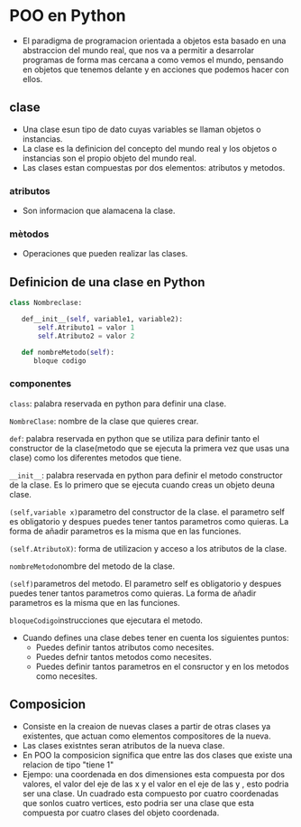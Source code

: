 # POO en Python 

- El paradigma de programacion orientada a objetos esta basado en una abstraccion del mundo real, que nos va a permitir a desarrolar programas de forma mas cercana a como vemos el mundo, pensando en objetos que tenemos delante y en acciones que podemos hacer con ellos.

## clase

- Una clase esun tipo de dato cuyas variables se llaman objetos o instancias.
- La clase es la definicion del concepto del mundo real y los objetos o instancias son el propio  objeto del mundo real.
- Las clases estan compuestas por dos elementos: atributos y metodos.

### atributos
- Son informacion que alamacena la clase.

### mètodos
- Operaciones que pueden realizar las clases.

## Definicion de una clase en Python
```python
class Nombreclase:

   def__init__(self, variable1, variable2):
       self.Atributo1 = valor 1
       self.Atributo2 = valor 2

   def nombreMetodo(self):
      bloque codigo
```


### componentes

```class```: palabra reservada en python para definir una clase.

```NombreClase```: nombre de la clase que quieres crear.

```def```: palabra reservada en python que se utiliza para definir tanto el constructor de la clase(metodo que se ejecuta la primera vez que usas una clase) como los diferentes metodos que tiene.

```__init__```: palabra reservada en python para definir el metodo constructor de la clase. Es lo primero que se ejecuta cuando creas un objeto deuna clase.

```(self,variable x)```parametro del constructor de la clase. el parametro self es obligatorio y despues puedes tener tantos parametros como quieras. La forma de añadir parametros es la misma que en las funciones.

```(self.AtributoX)```: forma de utilizacion y acceso a los atributos de la clase.

```nombreMetodo```nombre del metodo de la clase.

```(self)```parametros del metodo. El parametro self es obligatorio y despues puedes tener tantos parametros como quieras. La forma de añadir parametros es la misma que en las funciones.

```bloqueCodigo```instrucciones que ejecutara el metodo.

- Cuando defines una clase debes tener en cuenta los siguientes puntos:
     - Puedes definir tantos atributos como necesites.
     - Puedes defnir tantos metodos como necesites.
     - Puedes definir tantos parametros en el consructor y en los metodos como necesites.
     
## Composicion 
- Consiste en la creaion de nuevas clases a partir de otras clases ya existentes, que actuan como elementos compositores de la nueva.
- Las clases existntes seran atributos de la nueva clase.
- En POO la composicion significa que entre las dos clases que existe una relacion de tipo "tiene 1"
- Ejempo:
     una coordenada en dos dimensiones esta compuesta por dos valores, el valor del eje de las x y el valor en el eje de las  y , esto podria ser una clase. Un cuadrado esta compuesto por cuatro coordenadas que sonlos cuatro vertices, esto podria ser una clase que esta compuesta por cuatro clases del objeto coordenada. 
     
